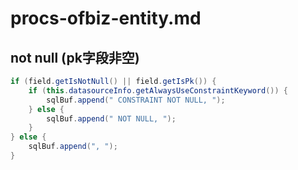 # procs-ofbiz-entity.md
## not null (pk字段非空)
```java
if (field.getIsNotNull() || field.getIsPk()) {
    if (this.datasourceInfo.getAlwaysUseConstraintKeyword()) {
        sqlBuf.append(" CONSTRAINT NOT NULL, ");
    } else {
        sqlBuf.append(" NOT NULL, ");
    }
} else {
    sqlBuf.append(", ");
}
```


